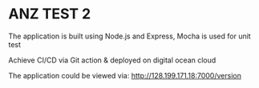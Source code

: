 # ANZ TEST 2

The application is built using Node.js and Express, Mocha is used for unit test

Achieve CI/CD via Git action & deployed on digital ocean cloud

The application could be viewed via: http://128.199.171.18:7000/version

